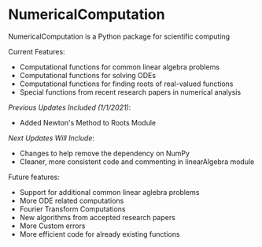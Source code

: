 <h1> NumericalComputation </h1>

NumericalComputation is a Python package for scientific computing

Current Features:
* Computational functions for common linear algebra problems
* Computational functions for solving ODEs
* Computational functions for finding roots of real-valued functions
* Special functions from recent research papers in numerical analysis

*Previous Updates Included (1/1/2021)*:
* Added Newton's Method to Roots Module

*Next Updates Will Include*:
* Changes to help remove the dependency on NumPy
* Cleaner, more consistent code and commenting in linearAlgebra module

Future features:
* Support for additional common linear aglebra problems
* More ODE related computations
* Fourier Transform Computations
* New algorithms from accepted research papers
* More Custom errors
* More efficient code for already existing functions
